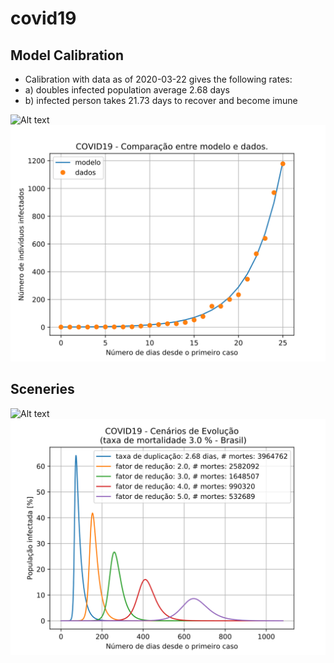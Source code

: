 # covid19


## Model Calibration

* Calibration with data as of 2020-03-22 gives the following rates:
 * a) doubles infected population average 2.68 days
 * b) infected person takes 21.73 days to recover and become imune

![Alt text](Calibration)
<img src="./analysis/model-data-comparison.svg">

## Sceneries

![Alt text](Sceneries)
<img src="./analysis/sceneries.svg">
